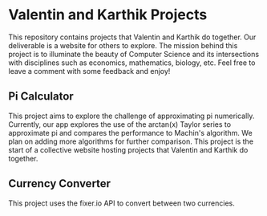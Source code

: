 # Valentin and Karthik Projects

This repository contains projects that Valentin and Karthik do together. Our deliverable is a website for others to explore. The mission behind this project is to illuminate the beauty of Computer Science and its intersections with disciplines such as economics, mathematics, biology, etc. Feel free to leave a comment with some feedback and enjoy!

## Pi Calculator
This project aims to explore the challenge of approximating pi numerically. Currently, our app explores the use of the arctan(x) Taylor series to approximate pi and compares the performance to Machin's algorithm. We plan on adding more algorithms for further comparison. This project is the start of a collective website hosting projects that Valentin and Karthik do together. 


## Currency Converter
This project uses the fixer.io API to convert between two currencies. 
